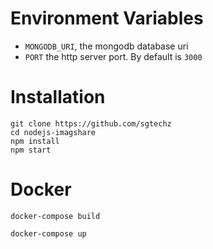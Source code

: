 
# Environment Variables
* `MONGODB_URI`, the mongodb database uri
* `PORT` the http server port. By default is `3000`

# Installation
```
git clone https://github.com/sgtechz
cd nodejs-imagshare
npm install 
npm start
```

# Docker
```
docker-compose build
```
```
docker-compose up
```

